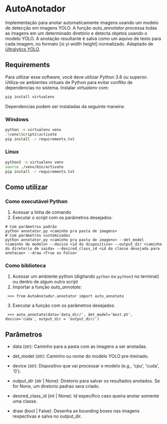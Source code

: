 # AutoAnotador

Implementação para anotar automaticamente imagens usando um modelo de detecção em imagens YOLO. A função *auto_annotator* processa todas as imagens em um determinado diretório e detecta objetos usando o modelo YOLO. A anotação resultante é salva como um aquivo de texto para cada imagem, no formato [xi yi width height] normalizado. Adaptado de [Ultralytics YOLO](https://docs.ultralytics.com/reference/data/annotator/#ultralytics.data.annotator.auto_annotate).

## Requirements

Para utilizar esse software, você deve utilizar Python 3.8 ou superior. Utiliza-se ambientes virtuais de Python para evitar conflito de dependencias no sistema. Instalar *virtualenv* com:

```bash
pip install virtualenv
```

Dependencias podem ser instaladas da seguinte maneira:

### Windows
```bash
python -m virtualenv venv
.\venv\Scripts\activate
pip install -r requirements.txt
```
### Linux
```bash
python3 -m virtualenv venv
source ./venv/bin/activate
pip install -r requirements.txt
```

## Como utilizar

### Como executável Python
1) Acessar a linha de comando
2) Executar o script com os parâmetros desejados:
```
# Com parâmetros padrão
python annotator.py <caminho pra pasta de imagens>
# Com parâmetros customizados
python annotator.py <caminho pra pasta de imagens> --det_model <caminho do modelo> --device <id do dispositivo> --output_dir <caminho do diretorio de saida> --desired_class_id <id da classe desejada para anotacao> --draw <True ou False>
```

### Como biblioteca
1) Acessar um ambiente python (digitando `python` ou `python3` no terminal) ou dentro de algum outro script
2) Importar a função *auto_annotate*:
```
 >>> from AutoAnotador.annotator import auto_annotate
```
3) Executar a função com os parâmetros desejados:
```
 >>> auto_annotate(data='data_dir/', det_model='best.pt', device='cuda', output_dir = 'output_dir/')
```

## Parâmetros
- data (str): Caminho para a pasta com as imagens a ser anotadas.

- det_model (str): Caminho ou nome do modelo YOLO pre-treinado.

- device (str): Dispositivo que vai processar o modelo (e.g., 'cpu', 'cuda', '0').

- output_dir (str | None): Diretorio para salvar os resultados anotados. Se for None, um diretorio padrao sera criado.

- desired_class_id (int | None): Id específico caso queira anotar somente uma classe.

- draw (bool | False): Desenha as bounding boxes nas imagens respectivas e salva no output_dir.
